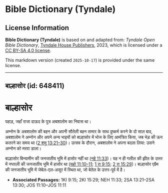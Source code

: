 # Bible Dictionary (Tyndale)

## License Information

**Bible Dictionary (Tyndale)** is based on and adapted from: _Tyndale Open Bible Dictionary_, [Tyndale House Publishers](https://tyndaleopenresources.com/), 2023, which is licensed under a [CC BY-SA 4.0 license](https://creativecommons.org/licenses/by-sa/4.0/legalcode.en).

This markdown version (created `2025-10-17`) is provided under the same license.



--------------------------------

## बाल्हासोर (id: 648411)

बाल्हासोर
=========

पहाड़, जहाँ राजा दाऊद के पुत्र अबशालोम का निवास था।

अम्नोन के अबशालोम की बहन और अपनी सौतेली बहन तामार के साथ दुष्कर्म करने के दो साल बाद, अबशालोम ने अम्नोन और अपने अन्य भाइयों को बाल्हासोर में भोज के लिए आमंत्रित किया, जब भेड़ की ऊन कतरने का समय था ([2 शमू 13:21–30](https://ref.ly/2Sam13:21-2Sam13:30))। उत्सव के दौरान, अबशालोम ने अपना बदला लिया: उसने अम्नोन को मरवा डाला।

बाल्हासोर बिन्यामीन की जनजातीय भूमि में हासोर नहीं था ([नहे 11:33](https://ref.ly/Neh11:33))। यह न ही गलील की झील के उत्तर में नप्ताली की जनजातीय भूमि में हासोर था ([यहो 11:10–11](https://ref.ly/Josh11:10-Josh11:11); [1 रा 9:15](https://ref.ly/1Kgs9:15); [2 रा 15:29](https://ref.ly/2Kgs15:29))। बाल्हासोर एप्रैम की जनजातीय भूमि में जेबेल\-एल\-असूर में स्थित था, जो बेतेल के उत्तर\-पूर्व में है।

* **Associated Passages:** 1KI 9:15; 2KI 15:29; NEH 11:33; 2SA 13:21–2SA 13:30; JOS 11:10–JOS 11:11

